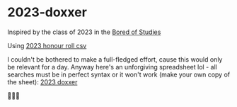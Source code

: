 # 2023-doxxer
Inspired by the class of 2023 in the [Bored of Studies](https://boredofstudies.org/)

Using [2023 honour roll csv](https://drive.google.com/file/d/1sxpExAaTzEoSCtgrEuAw8Jdp_0e4_O-W/view)

I couldn't be bothered to make a full-fledged effort, cause this would only be relevant for a day. Anyway here's an unforgiving spreadsheet lol - all searches must be in perfect syntax or it won't work (make your own copy of the sheet): [2023 doxxer](https://docs.google.com/spreadsheets/d/1u3fzol0qp1Pe61RubwISagpoBwZOp4Ye/edit?usp=sharing&ouid=108787009400839789213&rtpof=true&sd=true)

👻👻👻
